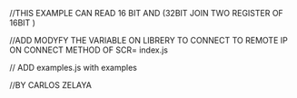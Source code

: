 //THIS EXAMPLE CAN READ  16 BIT AND (32BIT JOIN TWO REGISTER OF 16BIT )

//ADD MODYFY THE VARIABLE ON LIBRERY TO CONNECT TO REMOTE IP ON CONNECT METHOD OF SCR= index.js

// ADD examples.js with examples


//BY CARLOS ZELAYA




